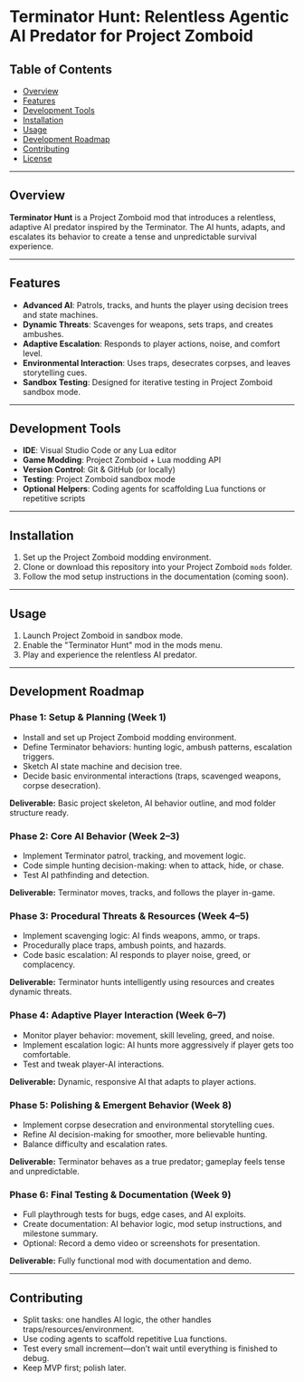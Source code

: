 # Terminator Hunt: Relentless Agentic AI Predator for Project Zomboid

## Table of Contents
- [Overview](#overview)
- [Features](#features)
- [Development Tools](#development-tools)
- [Installation](#installation)
- [Usage](#usage)
- [Development Roadmap](#development-roadmap)
- [Contributing](#contributing)
- [License](#license)

---

## Overview

**Terminator Hunt** is a Project Zomboid mod that introduces a relentless, adaptive AI predator inspired by the Terminator. The AI hunts, adapts, and escalates its behavior to create a tense and unpredictable survival experience.

---

## Features

- **Advanced AI**: Patrols, tracks, and hunts the player using decision trees and state machines.
- **Dynamic Threats**: Scavenges for weapons, sets traps, and creates ambushes.
- **Adaptive Escalation**: Responds to player actions, noise, and comfort level.
- **Environmental Interaction**: Uses traps, desecrates corpses, and leaves storytelling cues.
- **Sandbox Testing**: Designed for iterative testing in Project Zomboid sandbox mode.

---

## Development Tools

- **IDE**: Visual Studio Code or any Lua editor
- **Game Modding**: Project Zomboid + Lua modding API
- **Version Control**: Git & GitHub (or locally)
- **Testing**: Project Zomboid sandbox mode
- **Optional Helpers**: Coding agents for scaffolding Lua functions or repetitive scripts

---

## Installation

1. Set up the Project Zomboid modding environment.
2. Clone or download this repository into your Project Zomboid `mods` folder.
3. Follow the mod setup instructions in the documentation (coming soon).

---

## Usage

1. Launch Project Zomboid in sandbox mode.
2. Enable the "Terminator Hunt" mod in the mods menu.
3. Play and experience the relentless AI predator.

---

## Development Roadmap

### Phase 1: Setup & Planning (Week 1)
- Install and set up Project Zomboid modding environment.
- Define Terminator behaviors: hunting logic, ambush patterns, escalation triggers.
- Sketch AI state machine and decision tree.
- Decide basic environmental interactions (traps, scavenged weapons, corpse desecration).

**Deliverable:** Basic project skeleton, AI behavior outline, and mod folder structure ready.

### Phase 2: Core AI Behavior (Week 2–3)
- Implement Terminator patrol, tracking, and movement logic.
- Code simple hunting decision-making: when to attack, hide, or chase.
- Test AI pathfinding and detection.

**Deliverable:** Terminator moves, tracks, and follows the player in-game.

### Phase 3: Procedural Threats & Resources (Week 4–5)
- Implement scavenging logic: AI finds weapons, ammo, or traps.
- Procedurally place traps, ambush points, and hazards.
- Code basic escalation: AI responds to player noise, greed, or complacency.

**Deliverable:** Terminator hunts intelligently using resources and creates dynamic threats.

### Phase 4: Adaptive Player Interaction (Week 6–7)
- Monitor player behavior: movement, skill leveling, greed, and noise.
- Implement escalation logic: AI hunts more aggressively if player gets too comfortable.
- Test and tweak player-AI interactions.

**Deliverable:** Dynamic, responsive AI that adapts to player actions.

### Phase 5: Polishing & Emergent Behavior (Week 8)
- Implement corpse desecration and environmental storytelling cues.
- Refine AI decision-making for smoother, more believable hunting.
- Balance difficulty and escalation rates.

**Deliverable:** Terminator behaves as a true predator; gameplay feels tense and unpredictable.

### Phase 6: Final Testing & Documentation (Week 9)
- Full playthrough tests for bugs, edge cases, and AI exploits.
- Create documentation: AI behavior logic, mod setup instructions, and milestone summary.
- Optional: Record a demo video or screenshots for presentation.

**Deliverable:** Fully functional mod with documentation and demo.

---

## Contributing

- Split tasks: one handles AI logic, the other handles traps/resources/environment.
- Use coding agents to scaffold repetitive Lua functions.
- Test every small increment—don’t wait until everything is finished to debug.
- Keep MVP first; polish later.
